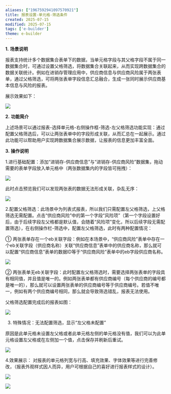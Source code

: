 ```yaml
---
aliases: ["1967592941097570921"]
title: 报表设置-单元格-筛选条件
created: 2025-07-15
modified: 2025-07-15
tags: ['e-builder']
theme: e-builder
---
```


**1.** **场景说明**

报表支持统计多个数据集合表单下的数据，当单元格字段与其父格字段不属于同一数据集合时，可通过设置父格筛选，将数据集合关联起来，从而实现跨数据集合的数据关联统计。例如在进销存管理应用中，供应商信息与供应商风险属于两张表单，通过父格筛选，可将两张表单字段信息汇总融合，生成一张同时展示供应商基本信息与风险的报表。

展示效果如下：

![](a55d019ce6b06a1ea9e1b608406a5b37.jpg)

**2.** **功能简介**

上述场景可以通过报表-选择单元格-右侧操作框-筛选-左父格筛选功能实现：通过配置父格筛选后，可以让两张表单中的字段形成关联，从而汇总在一起展示。通过此功能可以帮助用户实现跨数据集合展示数据，让报表的信息更加丰富全面。

**3.** **操作说明**

1.进行基础配置：添加“进销存-供应商信息”与“进销存-供应商风险”数据集，拖动需要的表单字段放入单元格中（两张数据集内的字段皆可拖拽）：

![](f6f0e617c726e6d3a9a36af1c634db21.jpg)

此时点击预览我们可以发现两张表的数据无法形成关联，杂乱无序：

![](51a103eac7ceadf6f6e2420026e2ae5c.jpg)

2.配置父格筛选：此场景中为列表式报表，所以我们只需配置左父格筛选，上父格筛选无需配置。点击“供应商风险”中的第一个字段“风险项”（第一个字段设置好后，由于后续字段左父格都是默认值，会随着“风险项”变化，所以后续字段无需配置筛选），在右侧操作栏-筛选中，配置左父格筛选，此时有两种配置情况：

① 两张表单存在一个eb关联字段：例如在本场景中，“供应商风险”表单中存在一个eb关联字段（供应商名称）关联“供应商信息”表单中的供应商名称，那么就可以配置“供应商信息”表单的数据ID等于“供应商风险”表单中的eb字段供应商名称。

![](0138aa31f5e3d49dd672a79167759c97.jpg)

② 两张表单无eb关联字段：此时配置左父格筛选时，需要选择两张表单的字段具有相同值，并且值是唯一的。例如两张表单都有供应商编号（每个供应商的编号都是唯一的），那么就可以设置两张表单的供应商编号等于供应商编号。若值不唯一，例如有两个供应商编号相同，那么就会导致筛选错乱，报表无法使用。

父格筛选配置完成后的报表如图：

![](4373627c5ef61efa3555b2478a49e6e8.jpg)

3. 特殊情况：无法配置筛选，显示“左父格未配置”

原因是此单元格未设置左父格或者此单元格左侧的单元格没有值，我们可以为此单元格设置左父格或在左侧加一个值，点击保存并刷新后重试。

![](cfe0f62890f7231007d60e121741914c.jpg)

4.效果展示： 对报表的单元格列宽与行高、填充效果、字体效果等进行完善修改，（报表外观样式因人而异，用户可根据自己的喜好进行报表样式的设计）。

![](b3e5450f5b50418ecd40b4dccf7e58ad.jpg)

![](75774b769f5a363c8ec9ced2032c66b4.jpg)
